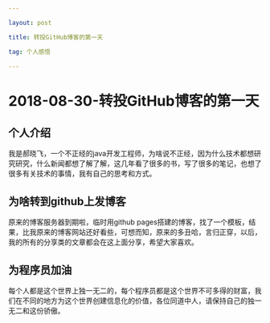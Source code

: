 ```yaml
---

layout: post

title: 转投GitHub博客的第一天

tag: 个人感悟

---
```


# 2018-08-30-转投GitHub博客的第一天



## 个人介绍

​	我是郝晓飞，一个不正经的java开发工程师，为啥说不正经，因为什么技术都想研究研究，什么新闻都想了解了解，这几年看了很多的书，写了很多的笔记，也想了很多有关技术的事情，我有自己的思考和方式。

## 为啥转到github上发博客

   原来的博客服务器到期啦，临时用github pages搭建的博客，找了一个模板，结果，比我原来的博客网站还好看些，可想而知，原来的多丑哈，言归正穿，以后，我的所有的分享类的文章都会在这上面分享，希望大家喜欢。

## 为程序员加油

​	每个人都是这个世界上独一无二的，每个程序员都是这个世界不可多得的财富，我们在不同的地方为这个世界创建信息化的价值，各位同道中人，请保持自己的独一无二和这份骄傲。